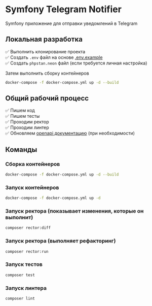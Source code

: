 # Symfony Telegram Notifier

Symfony приложение для отправки уведомлений в Telegram

## Локальная разработка

&#x2705; Выполнить клонирование проекта\
&#x2705; Создать `.env` файл на основе [.env.example](./.env.example)\
&#x2705; Создать `phpstan.neon` файл (если требуется личная настройка)

Затем выполнить сборку контейнеров

```bash
docker-compose -f docker-compose.yml up -d --build
```

## Общий рабочий процесс

&#x2705; Пишем код\
&#x2705; Пишем тесты\
&#x2705; Проходим ректор\
&#x2705; Проходим линтер\
&#x2705; Обновляем [openapi документацию](./openapi.json) (при необходимости)

## Команды

### Сборка контейнеров

```bash
docker-compose -f docker-compose.yml up -d --build
```

### Запуск контейнеров

```bash
docker-compose -f docker-compose.yml up -d
```

### Запуск ректора (показывает изменения, которые он выполнит)

```bash
composer rector:diff
```

### Запуск ректора (выполняет рефакторинг)

```bash
composer rector:run
```

### Запуск тестов

```bash
composer test
```

### Запуск линтера

```bash
composer lint
```
